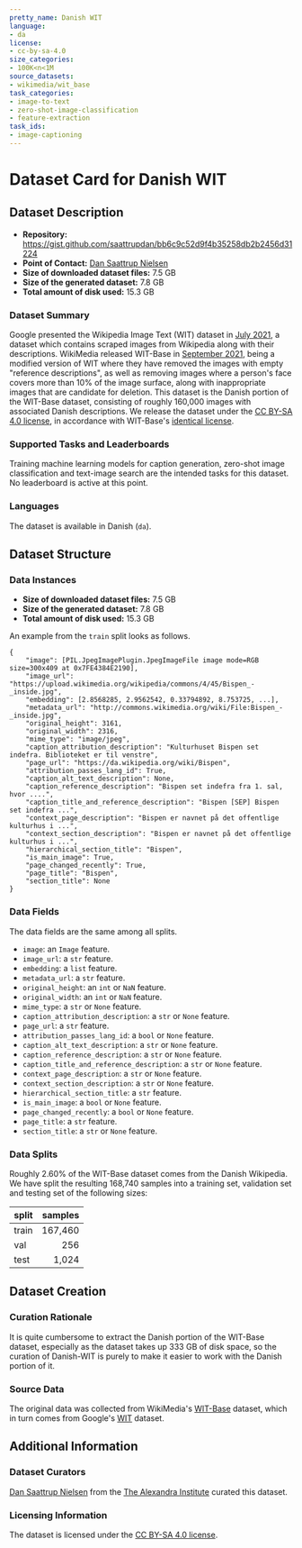 ```yaml
---
pretty_name: Danish WIT
language:
- da
license:
- cc-by-sa-4.0
size_categories:
- 100K<n<1M
source_datasets:
- wikimedia/wit_base
task_categories:
- image-to-text
- zero-shot-image-classification
- feature-extraction
task_ids:
- image-captioning
---
```


# Dataset Card for Danish WIT

## Dataset Description

- **Repository:** <https://gist.github.com/saattrupdan/bb6c9c52d9f4b35258db2b2456d31224>
- **Point of Contact:** [Dan Saattrup Nielsen](mailto:dan.nielsen@alexandra.dk)
- **Size of downloaded dataset files:** 7.5 GB
- **Size of the generated dataset:** 7.8 GB
- **Total amount of disk used:** 15.3 GB

### Dataset Summary

Google presented the Wikipedia Image Text (WIT) dataset in [July
2021](https://dl.acm.org/doi/abs/10.1145/3404835.3463257), a dataset which contains
scraped images from Wikipedia along with their descriptions. WikiMedia released
WIT-Base in [September
2021](https://techblog.wikimedia.org/2021/09/09/the-wikipedia-image-caption-matching-challenge-and-a-huge-release-of-image-data-for-research/),
being a modified version of WIT where they have removed the images with empty
"reference descriptions", as well as removing images where a person's face covers more
than 10% of the image surface, along with inappropriate images that are candidate for
deletion. This dataset is the Danish portion of the WIT-Base dataset, consisting of
roughly 160,000 images with associated Danish descriptions. We release the dataset
under the [CC BY-SA 4.0 license](https://creativecommons.org/licenses/by-sa/4.0/), in
accordance with WIT-Base's [identical
license](https://huggingface.co/datasets/wikimedia/wit_base#licensing-information).


### Supported Tasks and Leaderboards

Training machine learning models for caption generation, zero-shot image classification
and text-image search are the intended tasks for this dataset. No leaderboard is active
at this point.


### Languages

The dataset is available in Danish (`da`).


## Dataset Structure

### Data Instances

- **Size of downloaded dataset files:** 7.5 GB
- **Size of the generated dataset:** 7.8 GB
- **Total amount of disk used:** 15.3 GB

An example from the `train` split looks as follows.
```
{
    "image": [PIL.JpegImagePlugin.JpegImageFile image mode=RGB size=300x409 at 0x7FE4384E2190],
    "image_url": "https://upload.wikimedia.org/wikipedia/commons/4/45/Bispen_-_inside.jpg",
    "embedding": [2.8568285, 2.9562542, 0.33794892, 8.753725, ...],
    "metadata_url": "http://commons.wikimedia.org/wiki/File:Bispen_-_inside.jpg",
    "original_height": 3161,
    "original_width": 2316,
    "mime_type": "image/jpeg",
    "caption_attribution_description": "Kulturhuset Bispen set indefra. Biblioteket er til venstre",
    "page_url": "https://da.wikipedia.org/wiki/Bispen",
    "attribution_passes_lang_id": True,
    "caption_alt_text_description": None,
    "caption_reference_description": "Bispen set indefra fra 1. sal, hvor ....",
    "caption_title_and_reference_description": "Bispen [SEP] Bispen set indefra ...",
    "context_page_description": "Bispen er navnet på det offentlige kulturhus i ...",
    "context_section_description": "Bispen er navnet på det offentlige kulturhus i ...",
    "hierarchical_section_title": "Bispen",
    "is_main_image": True,
    "page_changed_recently": True,
    "page_title": "Bispen",
    "section_title": None
}
```

### Data Fields

The data fields are the same among all splits.

- `image`: an `Image` feature.
- `image_url`: a `str` feature.
- `embedding`: a `list` feature.
- `metadata_url`: a `str` feature.
- `original_height`: an `int` or `NaN` feature.
- `original_width`: an `int` or `NaN` feature.
- `mime_type`: a `str` or `None` feature.
- `caption_attribution_description`: a `str` or `None` feature.
- `page_url`: a `str` feature.
- `attribution_passes_lang_id`: a `bool` or `None` feature.
- `caption_alt_text_description`: a `str` or `None` feature.
- `caption_reference_description`: a `str` or `None` feature.
- `caption_title_and_reference_description`: a `str` or `None` feature.
- `context_page_description`: a `str` or `None` feature.
- `context_section_description`: a `str` or `None` feature.
- `hierarchical_section_title`: a `str` feature.
- `is_main_image`: a `bool` or `None` feature.
- `page_changed_recently`: a `bool` or `None` feature.
- `page_title`: a `str` feature.
- `section_title`: a `str` or `None` feature.

### Data Splits

Roughly 2.60% of the WIT-Base dataset comes from the Danish Wikipedia. We have split
the resulting 168,740 samples into a training set, validation set and testing set of
the following sizes:

|   split | samples |
|---------|--------:|
| train   | 167,460 |
| val     | 256     |
| test    | 1,024   |


## Dataset Creation

### Curation Rationale

It is quite cumbersome to extract the Danish portion of the WIT-Base dataset,
especially as the dataset takes up 333 GB of disk space, so the curation of Danish-WIT
is purely to make it easier to work with the Danish portion of it.

### Source Data

The original data was collected from WikiMedia's
[WIT-Base](https://huggingface.co/datasets/wikimedia/wit_base) dataset, which in turn
comes from Google's [WIT](https://huggingface.co/datasets/google/wit) dataset.


## Additional Information

### Dataset Curators

[Dan Saattrup Nielsen](https://saattrupdan.github.io/) from the [The Alexandra
Institute](https://alexandra.dk/) curated this dataset.

### Licensing Information

The dataset is licensed under the [CC BY-SA 4.0
license](https://creativecommons.org/licenses/by-sa/4.0/).
